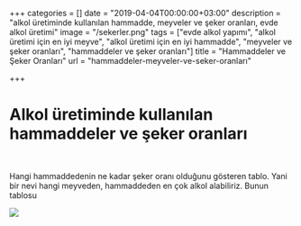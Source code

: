 +++
categories = []
date = "2019-04-04T00:00:00+03:00"
description = "alkol üretiminde kullanılan hammadde, meyveler ve şeker oranları, evde alkol üretimi"
image = "/sekerler.png"
tags = ["evde alkol yapımı", "alkol üretimi için en iyi meyve", "alkol üretimi için en iyi hammadde", "meyveler ve şeker oranları", "hammaddeler ve şeker oranları"]
title = "Hammaddeler ve Şeker Oranları"
url = "hammaddeler-meyveler-ve-seker-oranları"

+++
# Alkol üretiminde kullanılan hammaddeler ve şeker oranları

<br>

Hangi hammaddedenin ne kadar şeker oranı olduğunu gösteren tablo. Yani bir nevi hangi meyveden, hammaddeden en çok alkol alabiliriz. Bunun tablosu

![](/sekerler.png)